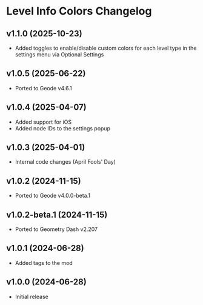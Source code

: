 # Level Info Colors Changelog
## v1.1.0 (2025-10-23)
- Added toggles to enable/disable custom colors for each level type in the settings menu via Optional Settings

## v1.0.5 (2025-06-22)
- Ported to Geode v4.6.1

## v1.0.4 (2025-04-07)
- Added support for iOS
- Added node IDs to the settings popup

## v1.0.3 (2025-04-01)
- Internal code changes (April Fools' Day)

## v1.0.2 (2024-11-15)
- Ported to Geode v4.0.0-beta.1

## v1.0.2-beta.1 (2024-11-15)
- Ported to Geometry Dash v2.207

## v1.0.1 (2024-06-28)
- Added tags to the mod

## v1.0.0 (2024-06-28)
- Initial release
